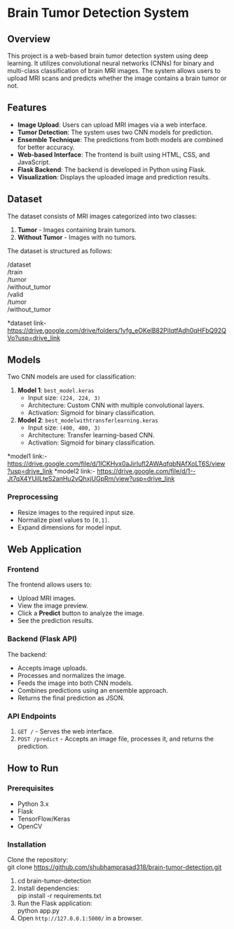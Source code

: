# **Brain Tumor Detection System**

## **Overview**

This project is a web-based brain tumor detection system using deep learning. It utilizes convolutional neural networks (CNNs) for binary and multi-class classification of brain MRI images. The system allows users to upload MRI scans and predicts whether the image contains a brain tumor or not.

## **Features**

* **Image Upload**: Users can upload MRI images via a web interface.  
* **Tumor Detection**: The system uses two CNN models for prediction.  
* **Ensemble Technique**: The predictions from both models are combined for better accuracy.  
* **Web-based Interface**: The frontend is built using HTML, CSS, and JavaScript.  
* **Flask Backend**: The backend is developed in Python using Flask.  
* **Visualization**: Displays the uploaded image and prediction results.

## **Dataset**

The dataset consists of MRI images categorized into two classes:

1. **Tumor** \- Images containing brain tumors.  
2. **Without Tumor** \- Images with no tumors.

The dataset is structured as follows:

/dataset  
   /train  
      /tumor  
      /without\_tumor  
   /valid  
      /tumor  
      /without\_tumor

*dataset link- https://drive.google.com/drive/folders/1yfg_eOKelB82PiIqtfAdh0qHFbQ92QVo?usp=drive_link
## **Models**

Two CNN models are used for classification:

1. **Model 1**: `best_model.keras`  
   * Input size: `(224, 224, 3)`  
   * Architecture: Custom CNN with multiple convolutional layers.  
   * Activation: Sigmoid for binary classification.  
2. **Model 2**: `best_modelwithtransferlearning.keras`  
   * Input size: `(400, 400, 3)`  
   * Architecture: Transfer learning-based CNN.  
   * Activation: Sigmoid for binary classification.

*model1 link:- https://drive.google.com/file/d/1lCKHvx0aJirlufl2AWAqfqbNAfXoLT6S/view?usp=drive_link
*model2 link:- https://drive.google.com/file/d/1--Jt7qX4YUilLteS2anHu2vQhxjUGpRm/view?usp=drive_link
### **Preprocessing**

* Resize images to the required input size.  
* Normalize pixel values to `[0,1]`.  
* Expand dimensions for model input.

## **Web Application**

### **Frontend**

The frontend allows users to:

* Upload MRI images.  
* View the image preview.  
* Click a **Predict** button to analyze the image.  
* See the prediction results.

### **Backend (Flask API)**

The backend:

* Accepts image uploads.  
* Processes and normalizes the image.  
* Feeds the image into both CNN models.  
* Combines predictions using an ensemble approach.  
* Returns the final prediction as JSON.

### **API Endpoints**

1. `GET /` \- Serves the web interface.  
2. `POST /predict` \- Accepts an image file, processes it, and returns the prediction.

## **How to Run**

### **Prerequisites**

* Python 3.x  
* Flask  
* TensorFlow/Keras  
* OpenCV

### **Installation**

Clone the repository:  
git clone https://github.com/shubhamprasad318/brain-tumor-detection.git

1. cd brain-tumor-detection  
2. Install dependencies:  
   pip install \-r requirements.txt  
3. Run the Flask application:  
   python app.py  
4. Open `http://127.0.0.1:5000/` in a browser.

